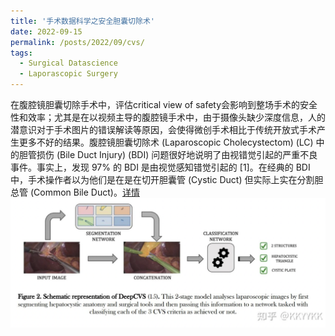 ```yaml
---
title: '手术数据科学之安全胆囊切除术'
date: 2022-09-15
permalink: /posts/2022/09/cvs/
tags:
  - Surgical Datascience
  - Laporascopic Surgery
---
```


在腹腔镜胆囊切除手术中，评估critical view of safety会影响到整场手术的安全性和效率；尤其是在以视频主导的腹腔镜手术中，由于摄像头缺少深度信息，人的潜意识对于手术图片的错误解读等原因，会使得微创手术相比于传统开放式手术产生更多不好的结果。腹腔镜胆囊切除术 (Laparoscopic Cholecystectom) (LC) 中的胆管损伤 (Bile Duct Injury) (BDI) 问题很好地说明了由视错觉引起的严重不良事件。事实上，发现 97% 的 BDI 是由视觉感知错觉引起的 [1]。在经典的 BDI 中，手术操作者以为他们是在是在切开胆囊管 (Cystic Duct) 但实际上实在分割胆总管 (Common Bile Duct)。[详情](https://zhuanlan.zhihu.com/p/563288763)
![cvs](/images/cvs.png)

